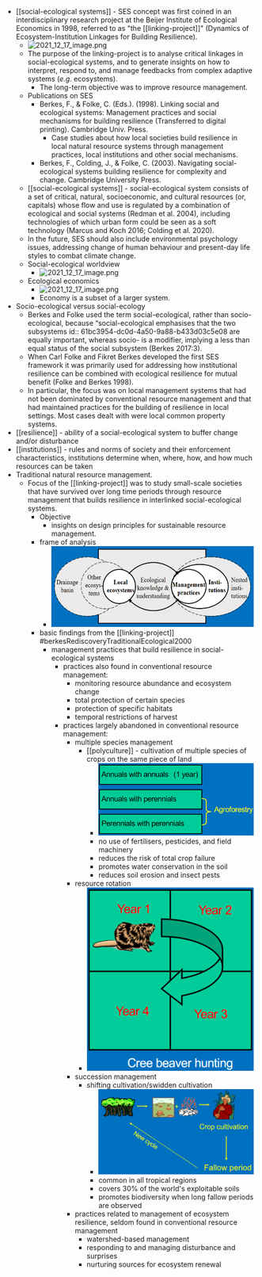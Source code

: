 - [[social-ecological systems]] - SES concept was first coined in an interdisciplinary research project at the Beijer Institute of Ecological Economics in 1998, referred to as "the [[linking-project]]" (Dynamics of Ecosystem-Institution Linkages for Building Resilience).
	- ![2021_12_17_image.png](https://cdn.logseq.com/%2Fed8a0215-31aa-4876-ad76-3333db13f0dccb3d0073-42f6-4fed-be7d-cf352879f2c52021_12_17_image.png?Expires=4793324094&Signature=b3vnU-lfoTaryjwKBnrHtFMfft1Dyd3XgIBtcDF8dEvz3EJZAE1rIQ40voIjfpKbg78ZSd-xZcqpA9E~2hfaiOo3SG1KdpQIGcbhlRwL5XIc786VgQ2O42Mo4xHaozzhtPpythwEYChHU5VBqugR3CL~DD9Nz2hyzqs7-MOl8tI~6AAaGxjUIdQ~3WV28iULqPGnkWX5PtafGXKjVI04hrKCDmS0EIJgELWui0e2q~BXGdM2nO8h3tBuuiShKSuHBqTpcFqeFyZ4mAVHKIBK2lmAT-YFRkRhOqPJv0VpOT0UjgDqGgwXX5I53umluzRfm0qVbIrmjcRGAd0oRuzRIQ__&Key-Pair-Id=APKAJE5CCD6X7MP6PTEA)
	- The purpose of the linking-project is to analyse critical linkages in social-ecological systems, and to generate insights on how to interpret, respond to, and manage feedbacks from complex adaptive systems (_e.g_. ecosystems).
		- The long-term objective was to improve resource management.
	- Publications on SES
		- Berkes, F., & Folke, C. (Eds.). (1998). Linking social and ecological systems: Management practices and social mechanisms for building resilience (Transferred to digital printing). Cambridge Univ. Press.
			- Case studies about how local societies build resilience in local natural resource systems through management practices, local institutions and other social mechanisms.
		- Berkes, F., Colding, J., & Folke, C. (2003). Navigating social-ecological systems building resilience for complexity and change. Cambridge University Press.
	- [[social-ecological systems]] - social-ecological system consists of a set of critical, natural, socioeconomic, and cultural resources (or, capitals) whose flow and use is regulated by a combination of ecological and social systems (Redman et al. 2004), including technologies of which urban form could be seen as a soft technology (Marcus and Koch 2016; Colding et al. 2020).
	- In the future, SES should also include environmental psychology issues, addressing change of human behaviour and present-day life styles to combat climate change.
	- Social-ecological worldview
		- ![2021_12_17_image.png](https://cdn.logseq.com/%2Fed8a0215-31aa-4876-ad76-3333db13f0dc838e6f71-1096-450d-9c00-85ea76792be32021_12_17_image.png?Expires=4793323896&Signature=SxtW9FNX1n0Nlw8WLCqwb3slhjmYR5bHmNlU8IWsmhjPmiisqFVDaUitAY6Fe0EPESSHGp0yK5geXN2yOvC8PvM6wDzuZRYd5y1cW9846Mbgl-kLRhlsSxR-qG3pH0mu5TJXfeudak~XipJhfIlBJ~y~8JGRTmzLpn1C-NeKTd8QqmhG4OJzGYmG3akvFGPMbDI0~DLOzGnTzEJ13QMZQoNPyRMilO4y0AyHmEML0BzsaKboL~2G4QBpzqmSgubFumlZb-U0zCvnc1Evalqng7ItFcB2fuxedwCzeNi~BAU0SYBzsczcfnPIwtwlo7bLtkLT4y9JYoryUYzd7BwBgA__&Key-Pair-Id=APKAJE5CCD6X7MP6PTEA)
	- Ecological economics
		- ![2021_12_17_image.png](https://cdn.logseq.com/%2Fed8a0215-31aa-4876-ad76-3333db13f0dc0017f5bc-800e-4227-b852-372ca6812a162021_12_17_image.png?Expires=4793323977&Signature=Pt5YuwkhnOqLbzAILUrYNEXUHF8Bo72YFN8cT1bHDnQC3cb5VUi4yW3GAzvoEMEL2W7Fo70WfPihc9QIp75ZChxtfD7zhH~hQkxckF4QKiVH7Tf2DEBHUHfxEjOb2zKM3eTtp1YPti90SVKD0YqORxCuh1JNqtqxOlK6mgqAbTTaejzu6DjBrha8-ZEwmofWbYlvVTIqzoD~ERwhdhu7T2cdiZj3ILPrl5u9aMOvCxlO6Fcwpnh8mRGcVL3COe-NV3jYwwjbvA0DY3H21I5GbdV6CM0q~swM~s0yp3V-yKM~2PXRp4CWXchPkxrSv6Laf7GWu0ctQZrcSg2xbYtbCQ__&Key-Pair-Id=APKAJE5CCD6X7MP6PTEA)
		- Economy is a subset of a larger system.
- Socio-ecological versus social-ecology
	- Berkes and Folke used the term social-ecological, rather than socio-ecological, because “social-ecological emphasises that the two subsystems
	  id:: 61bc3954-dc0d-4a50-9a88-b433d03c5e08
	  are equally important, whereas socio- is a modifier, implying a less than equal status of the social subsystem (Berkes 2017:3).
	- When Carl Folke and Fikret Berkes developed the first SES framework it was primarily used for addressing how institutional resilience can be combined with ecological resilience for mutual benefit (Folke and Berkes 1998).
	- In particular, the focus was on local management
	  systems that had not been dominated by conventional resource management and that had maintained practices for the building of resilience in local settings. Most cases dealt with were local common property systems.
- [[resilience]] - ability of a social-ecological system to buffer change and/or disturbance
- [[institutions]] - rules and norms of society and their enforcement characteristics, institutions determine when, where, how, and how much resources can be taken
- Traditional natural resource management.
	- Focus of the [[linking-project]] was to study small-scale societies that have survived over long time periods through resource management that builds resilience in interlinked social-ecological systems.
		- Objective
			- insights on design principles for sustainable resource management.
		- frame of analysis
			- ![image.png](../assets/image_1639726260957_0.png)
		- basic findings from the [[linking-project]] #berkesRediscoveryTraditionalEcological2000
			- management practices that build resilience
			  in social-ecological systems
				- practices also found in conventional resource management:
					- monitoring resource abundance and ecosystem change
					- total protection of certain species
					- protection of specific habitats
					- temporal restrictions of harvest
				- practices largely abandoned in conventional resource management:
					- multiple species management
						- [[polyculture]] - cultivation of multiple species of crops on the same piece of land
							- ![image.png](../assets/image_1639726610100_0.png)
							- no use of fertilisers, pesticides, and field machinery
							- reduces the risk of total crop failure
							- promotes water conservation in the soil
							- reduces soil erosion and insect pests
					- resource rotation
						- ![image.png](../assets/image_1639726747551_0.png)
					- succession management
						- shifting cultivation/swidden cultivation
							- ![image.png](../assets/image_1639726854768_0.png)
							- common in all tropical regions
							- covers 30% of the world's exploitable soils
							- promotes biodiversity when long fallow periods are observed
					- practices related to management of ecosystem resilience, seldom found in conventional resource management
						- watershed-based management
						- responding to and managing disturbance and surprises
						- nurturing sources for ecosystem renewal